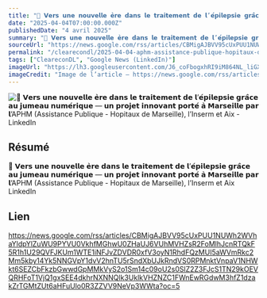 ```yaml
---
title: "🧠 𝗩𝗲𝗿𝘀 𝘂𝗻𝗲 𝗻𝗼𝘂𝘃𝗲𝗹𝗹𝗲 𝗲̀𝗿𝗲 𝗱𝗮𝗻𝘀 𝗹𝗲 𝘁𝗿𝗮𝗶𝘁𝗲𝗺𝗲𝗻𝘁 𝗱𝗲 𝗹’𝗲́𝗽𝗶𝗹𝗲𝗽𝘀𝗶𝗲 𝗴𝗿𝗮̂𝗰𝗲 𝗮𝘂 𝗷𝘂𝗺𝗲𝗮𝘂 𝗻𝘂𝗺𝗲́𝗿𝗶𝗾𝘂𝗲 — 𝘂𝗻 𝗽𝗿𝗼𝗷𝗲𝘁 𝗶𝗻𝗻𝗼𝘃𝗮𝗻𝘁 𝗽𝗼𝗿𝘁𝗲́ 𝗮̀ 𝗠𝗮𝗿𝘀𝗲𝗶𝗹𝗹𝗲 𝗽𝗮𝗿 𝗹’APHM (Assistance Publique - Hopitaux de Marseille), l’Inserm et Aix - LinkedIn"
date: "2025-04-04T07:00:00.000Z"
publishedDate: "4 avril 2025"
summary: "🧠 𝗩𝗲𝗿𝘀 𝘂𝗻𝗲 𝗻𝗼𝘂𝘃𝗲𝗹𝗹𝗲 𝗲̀𝗿𝗲 𝗱𝗮𝗻𝘀 𝗹𝗲 𝘁𝗿𝗮𝗶𝘁𝗲𝗺𝗲𝗻𝘁 𝗱𝗲 𝗹’𝗲́𝗽𝗶𝗹𝗲𝗽𝘀𝗶𝗲 𝗴𝗿𝗮̂𝗰𝗲 𝗮𝘂 𝗷𝘂𝗺𝗲𝗮𝘂 𝗻𝘂𝗺𝗲́𝗿𝗶𝗾𝘂𝗲 — 𝘂𝗻 𝗽𝗿𝗼𝗷𝗲𝘁 𝗶𝗻𝗻𝗼𝘃𝗮𝗻𝘁 𝗽𝗼𝗿𝘁𝗲́ 𝗮̀ 𝗠𝗮𝗿𝘀𝗲𝗶𝗹𝗹𝗲 𝗽𝗮𝗿 𝗹’APHM (Assistance Publique - Hopitaux de Marseille), l’Inserm et Aix &nbsp;&nbsp; LinkedIn"
sourceUrl: "https://news.google.com/rss/articles/CBMigAJBVV95cUxPUU1NUWh2WVhaYldpYlZuWU9PYVU0VkhfMGhwU0ZHaUJ6VUhMVHZsR2FoMlhJcnRTQkF5R1h1U29QVFJKUm1WTE1iNFJvZDVDR0xfV3oyN1RhdFQzMUI5aWVmRkc2Mm5kby14Yk5NNGVpY1dvV2hnTU5rSndXbUJkRndVS0RPMnktVnpaV1NHWkt6SEZCbFkzbGwwdGpMMkVyS2o1Sm14c09oU2s0SlZ2Z3FJcS1TN29kOEVQRHFoT1VjQ1gxSEE4dkhrNXNNQlk3UklkVHZNZC1FWnEwRGdwM3hfZ1dzakZrTGMtZUt6aHFuUlo0R3ZZVV9NeVp3WWta?oc=5"
permalink: "/clearecondl/2025-04-04-aphm-assistance-publique-hopitaux-de-marseille-linserm-et-aix-linkedin"
tags: ["CleareconDL", "Google News (LinkedIn)"]
imageUrl: "https://lh3.googleusercontent.com/J6_coFbogxhRI9iM864NL_liGXvsQp2AupsKei7z0cNNfDvGUmWUy20nuUhkREQyrpY4bEeIBuc=s0-w300"
imageCredit: "Image de l’article — https://news.google.com/rss/articles/CBMigAJBVV95cUxPUU1NUWh2WVhaYldpYlZuWU9PYVU0VkhfMGhwU0ZHaUJ6VUhMVHZsR2FoMlhJcnRTQkF5R1h1U29QVFJKUm1WTE1iNFJvZDVDR0xfV3oyN1RhdFQzMUI5aWVmRkc2Mm5kby14Yk5NNGVpY1dvV2hnTU5rSndXbUJkRndVS0RPMnktVnpaV1NHWkt6SEZCbFkzbGwwdGpMMkVyS2o1Sm14c09oU2s0SlZ2Z3FJcS1TN29kOEVQRHFoT1VjQ1gxSEE4dkhrNXNNQlk3UklkVHZNZC1FWnEwRGdwM3hfZ1dzakZrTGMtZUt6aHFuUlo0R3ZZVV9NeVp3WWta?oc=5"
---
```


![🧠 𝗩𝗲𝗿𝘀 𝘂𝗻𝗲 𝗻𝗼𝘂𝘃𝗲𝗹𝗹𝗲 𝗲̀𝗿𝗲 𝗱𝗮𝗻𝘀 𝗹𝗲 𝘁𝗿𝗮𝗶𝘁𝗲𝗺𝗲𝗻𝘁 𝗱𝗲 𝗹’𝗲́𝗽𝗶𝗹𝗲𝗽𝘀𝗶𝗲 𝗴𝗿𝗮̂𝗰𝗲 𝗮𝘂 𝗷𝘂𝗺𝗲𝗮𝘂 𝗻𝘂𝗺𝗲́𝗿𝗶𝗾𝘂𝗲 — 𝘂𝗻 𝗽𝗿𝗼𝗷𝗲𝘁 𝗶𝗻𝗻𝗼𝘃𝗮𝗻𝘁 𝗽𝗼𝗿𝘁𝗲́ 𝗮̀ 𝗠𝗮𝗿𝘀𝗲𝗶𝗹𝗹𝗲 𝗽𝗮𝗿 𝗹’APHM (Assistance Publique - Hopitaux de Marseille), l’Inserm et Aix - LinkedIn](https://lh3.googleusercontent.com/J6_coFbogxhRI9iM864NL_liGXvsQp2AupsKei7z0cNNfDvGUmWUy20nuUhkREQyrpY4bEeIBuc=s0-w300)

## Résumé

🧠 𝗩𝗲𝗿𝘀 𝘂𝗻𝗲 𝗻𝗼𝘂𝘃𝗲𝗹𝗹𝗲 𝗲̀𝗿𝗲 𝗱𝗮𝗻𝘀 𝗹𝗲 𝘁𝗿𝗮𝗶𝘁𝗲𝗺𝗲𝗻𝘁 𝗱𝗲 𝗹’𝗲́𝗽𝗶𝗹𝗲𝗽𝘀𝗶𝗲 𝗴𝗿𝗮̂𝗰𝗲 𝗮𝘂 𝗷𝘂𝗺𝗲𝗮𝘂 𝗻𝘂𝗺𝗲́𝗿𝗶𝗾𝘂𝗲 — 𝘂𝗻 𝗽𝗿𝗼𝗷𝗲𝘁 𝗶𝗻𝗻𝗼𝘃𝗮𝗻𝘁 𝗽𝗼𝗿𝘁𝗲́ 𝗮̀ 𝗠𝗮𝗿𝘀𝗲𝗶𝗹𝗹𝗲 𝗽𝗮𝗿 𝗹’APHM (Assistance Publique - Hopitaux de Marseille), l’Inserm et Aix &nbsp;&nbsp; LinkedIn

## Lien

https://news.google.com/rss/articles/CBMigAJBVV95cUxPUU1NUWh2WVhaYldpYlZuWU9PYVU0VkhfMGhwU0ZHaUJ6VUhMVHZsR2FoMlhJcnRTQkF5R1h1U29QVFJKUm1WTE1iNFJvZDVDR0xfV3oyN1RhdFQzMUI5aWVmRkc2Mm5kby14Yk5NNGVpY1dvV2hnTU5rSndXbUJkRndVS0RPMnktVnpaV1NHWkt6SEZCbFkzbGwwdGpMMkVyS2o1Sm14c09oU2s0SlZ2Z3FJcS1TN29kOEVQRHFoT1VjQ1gxSEE4dkhrNXNNQlk3UklkVHZNZC1FWnEwRGdwM3hfZ1dzakZrTGMtZUt6aHFuUlo0R3ZZVV9NeVp3WWta?oc=5
